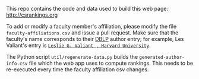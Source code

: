 This repo contains the code and data used to build this web page:
http://csrankings.org

To add or modify a faculty member's affiliation, please modify the
file ```faculty-affiliations.csv``` and issue a pull request. Make
sure that the faculty's name corresponds to their <a href="http://dblp.uni-trier.de/search/">DBLP</a> author entry;
for example, Les Valiant's entry is <a
href="http://dblp.uni-trier.de/pers/hd/v/Valiant:Leslie_G=">```Leslie
G. Valiant , Harvard University```</a>.

The Python script ```util/regenerate-data.py``` builds the
```generated-author-info.csv``` file which the web app uses to compute
rankings. This needs to be re-executed every time the faculty
affiliation csv changes.
